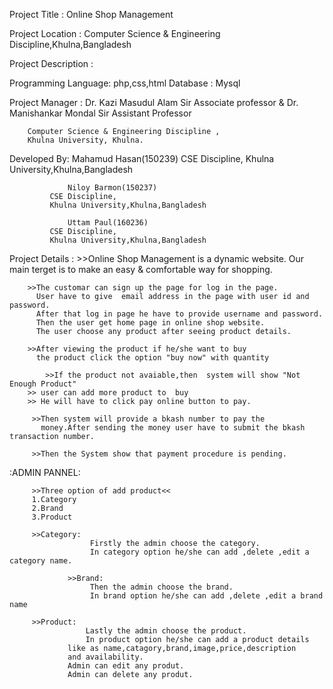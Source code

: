 Project Title : Online Shop Management 

Project Location : Computer Science & Engineering Discipline,Khulna,Bangladesh


Project Description : 
       		
Programming Language: 	php,css,html
Database	    :	Mysql

Project Manager : Dr. Kazi Masudul Alam Sir
		Associate professor
			&
		Dr. Manishankar Mondal Sir
		Assistant Professor
		
		Computer Science & Engineering Discipline ,
		Khulna University, Khulna.
	

	
Developed By:
	             Mahamud Hasan(150239)
		     CSE Discipline,
		     Khulna University,Khulna,Bangladesh
		     
	             Niloy Barmon(150237)
		     CSE Discipline,
		     Khulna University,Khulna,Bangladesh
		     
	             Uttam Paul(160236)
		     CSE Discipline,
		     Khulna University,Khulna,Bangladesh

	  
Project Details : 
                >>Online Shop Management is a dynamic website.
		  Our main terget is to make an easy & comfortable way for shopping.
		
		>>The customar can sign up the page for log in the page.
		  User have to give  email address in the page with user id and password.
		  After that log in page he have to provide username and password.
		  Then the user get home page in online shop website.
		  The user choose any product after seeing product details.
		  
		>>After viewing the product if he/she want to buy
		  the product click the option "buy now" with quantity
		  
	        >>If the product not avaiable,then  system will show "Not Enough Product"
		>> user can add more product to  buy
		>> He will have to click pay online button to pay.
		  
		 >>Then system will provide a bkash number to pay the
		   money.After sending the money user have to submit the bkash transaction number.
		   
		 >>Then the System show that payment procedure is pending.
		 
:ADMIN PANNEL:
		 
		 >>Three option of add product<< 
		 1.Category
		 2.Brand
		 3.Product
		 
		 >>Category:
		              Firstly the admin choose the category.
		              In category option he/she can add ,delete ,edit a category name. 
			      
                 >>Brand:
		              Then the admin choose the brand.
		              In brand option he/she can add ,delete ,edit a brand name
		 
		 >>Product:
		             Lastly the admin choose the product.
		             In product option he/she can add a product details
			     like as name,catagory,brand,image,price,description 
			     and availability.
			     Admin can edit any produt.
			     Admin can delete any produt.
